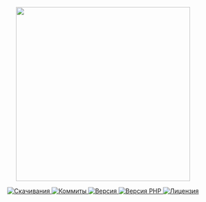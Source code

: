 <p align="center"><a href="https://www.localzet.com" target="_blank">
  <img src="https://static.localzet.com/full-localzet2.png" width="400">
</a></p>

<p align="center">
  <a href="https://packagist.org/packages/localzet/server">
  <img src="https://img.shields.io/packagist/dt/localzet/server?label=%D0%A1%D0%BA%D0%B0%D1%87%D0%B8%D0%B2%D0%B0%D0%BD%D0%B8%D1%8F" alt="Скачивания">
</a>
  <a href="https://github.com/localzet/Server">
  <img src="https://img.shields.io/github/commit-activity/t/localzet/Server?label=%D0%9A%D0%BE%D0%BC%D0%BC%D0%B8%D1%82%D1%8B" alt="Коммиты">
</a>
  <a href="https://packagist.org/packages/localzet/server">
  <img src="https://img.shields.io/packagist/v/localzet/server?label=%D0%92%D0%B5%D1%80%D1%81%D0%B8%D1%8F" alt="Версия">
</a>
  <a href="https://packagist.org/packages/localzet/server">
  <img src="https://img.shields.io/packagist/dependency-v/localzet/server/php?label=PHP" alt="Версия PHP">
</a>
  <a href="https://github.com/localzet/Server">
  <img src="https://img.shields.io/github/license/localzet/Server?label=%D0%9B%D0%B8%D1%86%D0%B5%D0%BD%D0%B7%D0%B8%D1%8F" alt="Лицензия">
</a>
</p>

